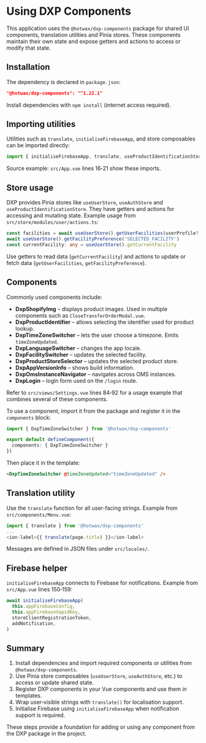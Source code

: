 # Using DXP Components

This application uses the `@hotwax/dxp-components` package for shared UI components, translation utilities and Pinia stores. These components maintain their own state and expose getters and actions to access or modify that state.

## Installation

The dependency is declared in `package.json`:

```json
"@hotwax/dxp-components": "^1.22.1"
```

Install dependencies with `npm install` (internet access required).

## Importing utilities

Utilities such as `translate`, `initialiseFirebaseApp`, and store composables can be imported directly:

```ts
import { initialiseFirebaseApp, translate, useProductIdentificationStore, useUserStore } from '@hotwax/dxp-components'
```

Source example: `src/App.vue` lines 16‑21 show these imports.

## Store usage

DXP provides Pinia stores like `useUserStore`, `useAuthStore` and `useProductIdentificationStore`. They have getters and actions for accessing and mutating state. Example usage from `src/store/modules/user/actions.ts`:

```ts
const facilities = await useUserStore().getUserFacilities(userProfile?.partyId, "OMS_FULFILLMENT", isAdminUser)
await useUserStore().getFacilityPreference('SELECTED_FACILITY')
const currentFacility: any = useUserStore().getCurrentFacility
```

Use getters to read data (`getCurrentFacility`) and actions to update or fetch data (`getUserFacilities`, `getFacilityPreference`).

## Components

Commonly used components include:

- **DxpShopifyImg** – displays product images. Used in multiple components such as `CloseTransferOrderModal.vue`.
- **DxpProductIdentifier** – allows selecting the identifier used for product lookup.
- **DxpTimeZoneSwitcher** – lets the user choose a timezone. Emits `timeZoneUpdated`.
- **DxpLanguageSwitcher** – changes the app locale.
- **DxpFacilitySwitcher** – updates the selected facility.
- **DxpProductStoreSelector** – updates the selected product store.
- **DxpAppVersionInfo** – shows build information.
- **DxpOmsInstanceNavigator** – navigates across OMS instances.
- **DxpLogin** – login form used on the `/login` route.

Refer to `src/views/Settings.vue` lines 84‑92 for a usage example that combines several of these components.

To use a component, import it from the package and register it in the `components` block:

```ts
import { DxpTimeZoneSwitcher } from '@hotwax/dxp-components'

export default defineComponent({
  components: { DxpTimeZoneSwitcher }
})
```

Then place it in the template:

```html
<DxpTimeZoneSwitcher @timeZoneUpdated="timeZoneUpdated" />
```

## Translation utility

Use the `translate` function for all user-facing strings. Example from `src/components/Menu.vue`:

```ts
import { translate } from '@hotwax/dxp-components'
...
<ion-label>{{ translate(page.title) }}</ion-label>
```

Messages are defined in JSON files under `src/locales/`.

## Firebase helper

`initialiseFirebaseApp` connects to Firebase for notifications. Example from `src/App.vue` lines 150‑159:

```ts
await initialiseFirebaseApp(
  this.appFirebaseConfig,
  this.appFirebaseVapidKey,
  storeClientRegistrationToken,
  addNotification,
)
```

## Summary

1. Install dependencies and import required components or utilities from `@hotwax/dxp-components`.
2. Use Pinia store composables (`useUserStore`, `useAuthStore`, etc.) to access or update shared state.
3. Register DXP components in your Vue components and use them in templates.
4. Wrap user‑visible strings with `translate()` for localisation support.
5. Initialise Firebase using `initialiseFirebaseApp` when notification support is required.

These steps provide a foundation for adding or using any component from the DXP package in the project.

